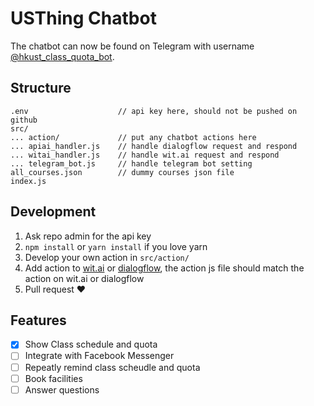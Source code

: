 # USThing Chatbot

The chatbot can now be found on Telegram with username [@hkust_class_quota_bot](https://t.me/hkust_class_quota_bot).

## Structure

```
.env                    // api key here, should not be pushed on github
src/
... action/             // put any chatbot actions here
... apiai_handler.js    // handle dialogflow request and respond
... witai_handler.js    // handle wit.ai request and respond
... telegram_bot.js     // handle telegram bot setting
all_courses.json        // dummy courses json file
index.js
```

## Development
1. Ask repo admin for the api key
2. `npm install` or `yarn install` if you love yarn
3. Develop your own action in `src/action/`
4. Add action to [wit.ai](http://wit.ai/) or [dialogflow](https://dialogflow.com/), the action js file should match the action on wit.ai or dialogflow
5. Pull request ❤️

## Features
- [x] Show Class schedule and quota
- [ ] Integrate with Facebook Messenger
- [ ] Repeatly remind class scheudle and quota
- [ ] Book facilities
- [ ] Answer questions
